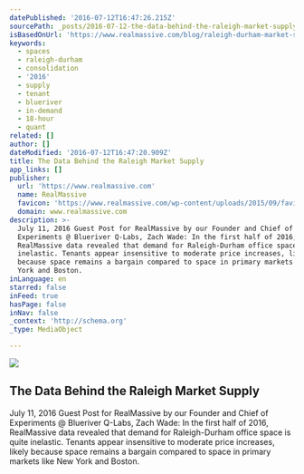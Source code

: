 ```yaml
---
datePublished: '2016-07-12T16:47:26.215Z'
sourcePath: _posts/2016-07-12-the-data-behind-the-raleigh-market-supply.md
isBasedOnUrl: 'https://www.realmassive.com/blog/raleigh-durham-market-supply/'
keywords:
  - spaces
  - raleigh-durham
  - consolidation
  - '2016'
  - supply
  - tenant
  - blueriver
  - in-demand
  - 18-hour
  - quant
related: []
author: []
dateModified: '2016-07-12T16:47:20.909Z'
title: The Data Behind the Raleigh Market Supply
app_links: []
publisher:
  url: 'https://www.realmassive.com'
  name: RealMassive
  favicon: 'https://www.realmassive.com/wp-content/uploads/2015/09/favicon.png'
  domain: www.realmassive.com
description: >-
  July 11, 2016 Guest Post for RealMassive by our Founder and Chief of
  Experiments @ Blueriver Q-Labs, Zach Wade: In the first half of 2016,
  RealMassive data revealed that demand for Raleigh-Durham office space is quite
  inelastic. Tenants appear insensitive to moderate price increases, likely
  because space remains a bargain compared to space in primary markets like New
  York and Boston.
inLanguage: en
starred: false
inFeed: true
hasPage: false
inNav: false
_context: 'http://schema.org'
_type: MediaObject

---
```

<article style=""><img src="https://imgflo.herokuapp.com/graph/vahj1ThiexotieMo/fc6744e60849d1975eb91b36f8b0fb6e/noop.png?input=https%3A%2F%2Fstorage.googleapis.com%2Frm-wp-production%2F%2F2016%2F07%2FRaleigh-Data-Chart.png" /><h1>The Data Behind the Raleigh Market Supply</h1><p>July 11, 2016 Guest Post for RealMassive by our Founder and Chief of Experiments @ Blueriver Q-Labs, Zach Wade: In the first half of 2016, RealMassive data revealed that demand for Raleigh-Durham office space is quite inelastic. Tenants appear insensitive to moderate price increases, likely because space remains a bargain compared to space in primary markets like New York and Boston.</p></article>